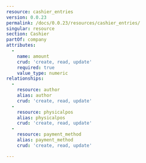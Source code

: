 ```yaml
---
resource: cashier_entries
version: 0.0.23
permalink: /docs/0.0.23/resources/cashier_entries/
singular: resource
section: Cashier
partOf: company
attributes:
  -
    name: amount
    crud: 'create, read, update'
    required: true
    value_type: numeric
relationships:
  -
    resource: author
    alias: author
    crud: 'create, read, update'
  -
    resource: physicalpos
    alias: physicalpos
    crud: 'create, read, update'
  -
    resource: payment_method
    alias: payment_method
    crud: 'create, read, update'

---
```

